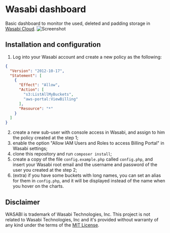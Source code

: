 # Wasabi dashboard
Basic dashboard to monitor the used, deleted and padding storage in [Wasabi Cloud](https://wasabi.com/).
![Screenshot](https://i.imgur.com/L6WLs2C.png)

## Installation and configuration
1. Log into your Wasabi account and create a new policy as the following:
```json
{
  "Version": "2012-10-17",
  "Statement": [
    {
      "Effect": "Allow",
      "Action": [
        "s3:ListAllMyBuckets",
        "aws-portal:ViewBilling"
      ],
      "Resource": "*"
    }
  ]
}
```
2. create a new sub-user with console access in Wasabi, and assign to him the policy created at the step 1;
3. enable the option "Allow IAM Users and Roles to access Billing Portal" in Wasabi settings;
4. clone this repository and run `composer install`;
5. create a copy of the file `config.example.php` called `config.php`, and insert your Wasabi root email and the username and password of the user you created at the step 2;
6. (extra) if you have some buckets with long names, you can set an alias for them in `config.php`, and it will be displayed instead of the name when you hover on the charts.

## Disclaimer
WASABI is trademark of Wasabi Technologies, Inc. This project is not related to Wasabi Technologies, Inc and it's provided without warranty of any kind under the terms of the [MIT License](https://github.com/cristianlivella/wasabi-dashboard/blob/master/LICENSE).
